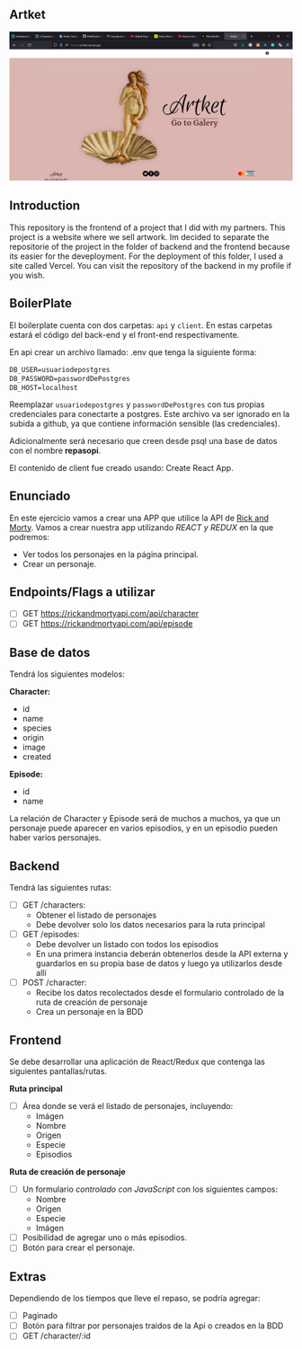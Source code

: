 ## Artket

<img src="./assets/LandingPage.png"> </img>

## Introduction

This repository is the frontend of a project that I did with my partners. This project is a website where we sell artwork.
Im decided to separate the repositorie of the project in the folder of backend and the frontend because its easier for the deveployment.
For the deployment of this folder, I used a site called Vercel.
You can visit the repository of the backend in my profile if you wish.

## BoilerPlate

El boilerplate cuenta con dos carpetas: `api` y `client`. En estas carpetas estará el código del back-end y el front-end respectivamente.

En api crear un archivo llamado: .env que tenga la siguiente forma:

```
DB_USER=usuariodepostgres
DB_PASSWORD=passwordDePostgres
DB_HOST=localhost
```

Reemplazar `usuariodepostgres` y `passwordDePostgres` con tus propias credenciales para conectarte a postgres. Este archivo va ser ignorado en la subida a github, ya que contiene información sensible (las credenciales).

Adicionalmente será necesario que creen desde psql una base de datos con el nombre **repasopi**.

El contenido de client fue creado usando: Create React App.

## Enunciado

En este ejercicio vamos a crear una APP que utilice la API de [Rick and Morty](https://rickandmortyapi.com/). Vamos a crear nuestra app utilizando **REACT* y *REDUX** en la que podremos:

- Ver todos los personajes en la página principal.
- Crear un personaje.

## Endpoints/Flags a utilizar

- [ ] GET https://rickandmortyapi.com/api/character
- [ ] GET https://rickandmortyapi.com/api/episode

## Base de datos

Tendrá los siguientes modelos:

**Character:**

- id
- name
- species
- origin
- image
- created

**Episode:**

- id
- name

La relación de Character y Episode será de muchos a muchos, ya que un personaje puede aparecer en varios episodios, y en un episodio pueden haber varios personajes.

## Backend

Tendrá las siguientes rutas:

- [ ] GET /characters:
  - Obtener el listado de personajes
  - Debe devolver solo los datos necesarios para la ruta principal
- [ ] GET /episodes:
  - Debe devolver un listado con todos los episodios
  - En una primera instancia deberán obtenerlos desde la API externa y guardarlos en su propia base de datos y luego ya utilizarlos desde allí
- [ ] POST /character:
  - Recibe los datos recolectados desde el formulario controlado de la ruta de creación de personaje
  - Crea un personaje en la BDD

## Frontend

Se debe desarrollar una aplicación de React/Redux que contenga las siguientes pantallas/rutas.

**Ruta principal**

- [ ] Área donde se verá el listado de personajes, incluyendo:
  - Imágen
  - Nombre
  - Origen
  - Especie
  - Episodios

**Ruta de creación de personaje**

- [ ] Un formulario _controlado con JavaScript_ con los siguientes campos:
  - Nombre
  - Origen
  - Especie
  - Imágen
- [ ] Posibilidad de agregar uno o más episodios.
- [ ] Botón para crear el personaje.

## Extras

Dependiendo de los tiempos que lleve el repaso, se podría agregar:

- [ ] Paginado
- [ ] Botón para filtrar por personajes traidos de la Api o creados en la BDD
- [ ] GET /character/:id
